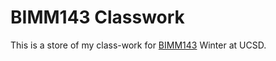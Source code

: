 # BIMM143 Classwork

This is a store of my class-work for [BIMM143](https://bioboot.github.io/bimm143_W19/) Winter at UCSD.
